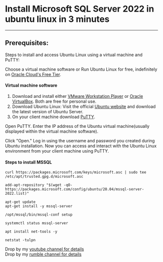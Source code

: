 # Install Microsoft SQL Server 2022 in ubuntu linux in 3 minutes
---
## Prerequisites:
Steps to install and access Ubuntu Linux using a virtual machine and PuTTY:  

Choose a virtual machine software or Run Ubuntu Linux for free, indefinitely on [Oracle Cloud's Free Tier](https://www.oracle.com/uk/cloud/free/).  

#### Virtual machine software
1. Download and install either [VMware Workstation Player](https://www.vmware.com/products/workstation-player/workstation-player-evaluation.html) or [Oracle VirtualBox](https://www.virtualbox.org/wiki/Downloads). Both are free for personal use.  
2. Download Ubuntu Linux: Visit the official [Ubuntu website]([https://ubuntu.com/download/desktop](https://ubuntu.com/download/server)) and download the latest version of Ubuntu Server.  
3. On your client machine download [PuTTY](https://www.chiark.greenend.org.uk/~sgtatham/putty/latest.html).

Open PuTTY.
Enter the IP address of the Ubuntu virtual machine(usually displayed within the virtual machine software).

Click "Open."
Log in using the username and password you created during Ubuntu installation.
Now you can access and interact with the Ubuntu Linux environment from your client machine using PuTTY.

#### Steps to install MSSQL
```
curl https://packages.microsoft.com/keys/microsoft.asc | sudo tee /etc/apt/trusted.gpg.d/microsoft.asc  
```
  
```  
add-apt-repository "$(wget -qO- https://packages.microsoft.com/config/ubuntu/20.04/mssql-server-2022.list)"
```
  
```
apt-get update
apt-get install -y mssql-server
```
  
```
/opt/mssql/bin/mssql-conf setup
```
  
```
systemctl status mssql-server
```
  
```
apt install net-tools -y
```
  
```
netstat -tulpn
```
  
Drop by my [youtube channel for details](https://youtu.be/W5hO_xuZ8JI)  
Drop by my [rumble channel for details](https://rumble.com/v3xn46a-mssql-installation-on-linux-in-3-minutes.html)  

